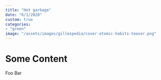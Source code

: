 ```yaml
---
title: "Hot garbage"
date: "6/1/2020"
custom: true
categories:
- "green"
image: "/assets/images/gillespedia/cover-atomic-habits-teaser.png"
---
```


# Some Content
Foo Bar
